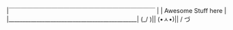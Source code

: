 |￣￣￣￣￣￣￣￣￣￣￣￣￣￣￣￣￣￣￣￣￣￣￣￣ | 
|                 Awesome Stuff here           |
|______________________________________________|
                                      (\_/ )||
                                      (•ㅅ•)|| 
                                      /    づ
                                      
